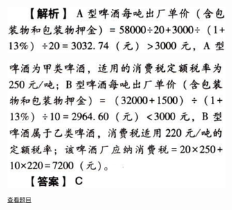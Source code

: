 ![](c4e1c0cfeec2d219d4946d4187566d9e.png)

![](0cff7a42bae80bbf68c75c1dc9240255.png)

[查看题目](../C03.消费税.本章真题.md#9-题目)

